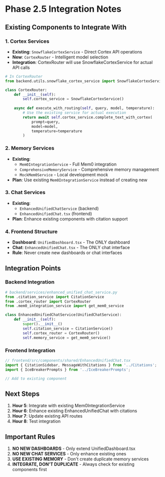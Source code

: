 # Phase 2.5 Integration Notes

## Existing Components to Integrate With

### 1. **Cortex Services**
- **Existing**: `SnowflakeCortexService` - Direct Cortex API operations
- **New**: `CortexRouter` - Intelligent model selection
- **Integration**: CortexRouter will use SnowflakeCortexService for actual API calls

```python
# In CortexRouter
from backend.utils.snowflake_cortex_service import SnowflakeCortexService

class CortexRouter:
    def __init__(self):
        self.cortex_service = SnowflakeCortexService()
    
    async def execute_with_routing(self, query, model, temperature):
        # Use the existing service for actual execution
        return await self.cortex_service.complete_text_with_cortex(
            prompt=query,
            model=model,
            temperature=temperature
        )
```

### 2. **Memory Services**
- **Existing**: 
  - `Mem0IntegrationService` - Full Mem0 integration
  - `ComprehensiveMemoryService` - Comprehensive memory management
  - `MockMem0Service` - Local development mock
- **Plan**: Use existing `Mem0IntegrationService` instead of creating new

### 3. **Chat Services**
- **Existing**: 
  - `EnhancedUnifiedChatService` (backend)
  - `EnhancedUnifiedChat.tsx` (frontend)
- **Plan**: Enhance existing components with citation support

### 4. **Frontend Structure**
- **Dashboard**: `UnifiedDashboard.tsx` - The ONLY dashboard
- **Chat**: `EnhancedUnifiedChat.tsx` - The ONLY chat interface
- **Rule**: Never create new dashboards or chat interfaces

## Integration Points

### Backend Integration

```python
# backend/services/enhanced_unified_chat_service.py
from .citation_service import CitationService
from .cortex_router import CortexRouter
from .mem0_integration_service import get_mem0_service

class EnhancedUnifiedChatService(UnifiedChatService):
    def __init__(self):
        super().__init__()
        self.citation_service = CitationService()
        self.cortex_router = CortexRouter()
        self.memory_service = get_mem0_service()
```

### Frontend Integration

```typescript
// frontend/src/components/shared/EnhancedUnifiedChat.tsx
import { CitationSidebar, MessageWithCitations } from '../Citations';
import { IceBreakerPrompts } from '../IceBreakerPrompts';

// Add to existing component
```

## Next Steps

1. **Hour 5**: Integrate with existing Mem0IntegrationService
2. **Hour 6**: Enhance existing EnhancedUnifiedChat with citations
3. **Hour 7**: Update existing API routes
4. **Hour 8**: Test integration

## Important Rules

1. **NO NEW DASHBOARDS** - Only extend UnifiedDashboard.tsx
2. **NO NEW CHAT SERVICES** - Only enhance existing ones
3. **USE EXISTING MEMORY** - Don't create duplicate memory services
4. **INTEGRATE, DON'T DUPLICATE** - Always check for existing components first 